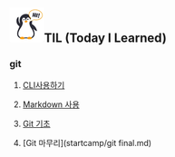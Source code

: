 ## ![펭귄](readme.assets/펭귄-16421667213851.png)TIL (Today I Learned)

### git

1. [CLI사용하기](startcamp/CLI.md)

2. [Markdown 사용](startcamp/Mark.md)

3. [Git 기초](startcamp/git.md)

4. [Git 마무리](startcamp/git final.md)

   